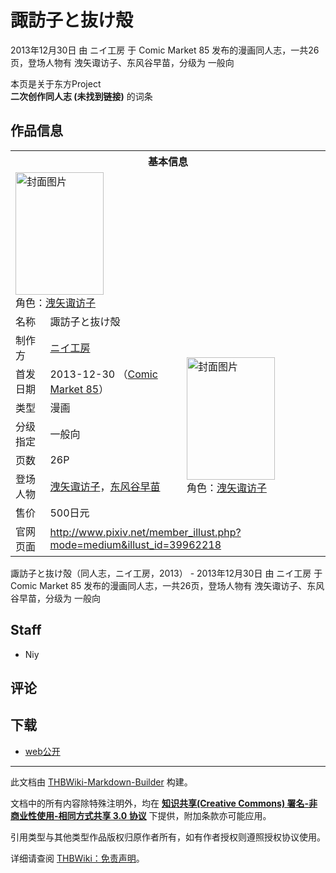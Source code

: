 # 諏訪子と抜け殻

<!-- source html: G:\repos\THBWiki-Markdown-Builder\THBWikiMarkdown\Temp\main\5\5b\ns0%3A%E8%AB%8F%E8%A8%AA%E5%AD%90%E3%81%A8%E6%8A%9C%E3%81%91%E6%AE%BB.html -->

2013年12月30日 由 ニイ工房 于 Comic Market 85 发布的漫画同人志，一共26页，登场人物有 洩矢诹访子、东风谷早苗，分级为 一般向

本页是关于东方Project  
 **二次创作同人志 (未找到链接)** 的词条
## 作品信息

<table><tbody><tr><th colspan="3">基本信息</th></tr><tr><td class="cover-artwork-mobile" colspan="2"><a href="./文件-諏訪子と抜け殻封面.jpg.md" class="image" title="封面图片"><img alt="封面图片" src="https://upload.thwiki.cc/thumb/1/1a/%E8%AB%8F%E8%A8%AA%E5%AD%90%E3%81%A8%E6%8A%9C%E3%81%91%E6%AE%BB%E5%B0%81%E9%9D%A2.jpg/141px-%E8%AB%8F%E8%A8%AA%E5%AD%90%E3%81%A8%E6%8A%9C%E3%81%91%E6%AE%BB%E5%B0%81%E9%9D%A2.jpg" decoding="async" loading="lazy" width="141" height="196" srcset="https://upload.thwiki.cc/thumb/1/1a/%E8%AB%8F%E8%A8%AA%E5%AD%90%E3%81%A8%E6%8A%9C%E3%81%91%E6%AE%BB%E5%B0%81%E9%9D%A2.jpg/211px-%E8%AB%8F%E8%A8%AA%E5%AD%90%E3%81%A8%E6%8A%9C%E3%81%91%E6%AE%BB%E5%B0%81%E9%9D%A2.jpg 1.5x, https://upload.thwiki.cc/thumb/1/1a/%E8%AB%8F%E8%A8%AA%E5%AD%90%E3%81%A8%E6%8A%9C%E3%81%91%E6%AE%BB%E5%B0%81%E9%9D%A2.jpg/281px-%E8%AB%8F%E8%A8%AA%E5%AD%90%E3%81%A8%E6%8A%9C%E3%81%91%E6%AE%BB%E5%B0%81%E9%9D%A2.jpg 2x" data-file-width="646" data-file-height="900"></a><div class="cover-char">角色：<a href="./洩矢诹访子.md" title="洩矢诹访子">洩矢诹访子</a></div></td>
</tr><tr><td class="label">名称</td><td colspan="2"> 諏訪子と抜け殻 </td></tr><tr><td class="label">制作方</td><td><a href="./ニイ工房.md" title="ニイ工房">ニイ工房</a></td><td class="cover-artwork" rowspan="7" style="min-width:196px;"><a href="./文件-諏訪子と抜け殻封面.jpg.md" class="image" title="封面图片"><img alt="封面图片" src="https://upload.thwiki.cc/thumb/1/1a/%E8%AB%8F%E8%A8%AA%E5%AD%90%E3%81%A8%E6%8A%9C%E3%81%91%E6%AE%BB%E5%B0%81%E9%9D%A2.jpg/141px-%E8%AB%8F%E8%A8%AA%E5%AD%90%E3%81%A8%E6%8A%9C%E3%81%91%E6%AE%BB%E5%B0%81%E9%9D%A2.jpg" decoding="async" loading="lazy" width="141" height="196" srcset="https://upload.thwiki.cc/thumb/1/1a/%E8%AB%8F%E8%A8%AA%E5%AD%90%E3%81%A8%E6%8A%9C%E3%81%91%E6%AE%BB%E5%B0%81%E9%9D%A2.jpg/211px-%E8%AB%8F%E8%A8%AA%E5%AD%90%E3%81%A8%E6%8A%9C%E3%81%91%E6%AE%BB%E5%B0%81%E9%9D%A2.jpg 1.5x, https://upload.thwiki.cc/thumb/1/1a/%E8%AB%8F%E8%A8%AA%E5%AD%90%E3%81%A8%E6%8A%9C%E3%81%91%E6%AE%BB%E5%B0%81%E9%9D%A2.jpg/281px-%E8%AB%8F%E8%A8%AA%E5%AD%90%E3%81%A8%E6%8A%9C%E3%81%91%E6%AE%BB%E5%B0%81%E9%9D%A2.jpg 2x" data-file-width="646" data-file-height="900"></a><div class="cover-char">角色：<a href="./洩矢诹访子.md" title="洩矢诹访子">洩矢诹访子</a></div></td>
</tr><tr><td class="label">首发日期</td><td>2013-12-30&#160;（<a href="/展会作品列表?e=Comic+Market%2385">Comic Market 85</a>）</td></tr><tr><td class="label">类型</td><td>漫画</td></tr><tr><td class="label">分级指定</td><td>一般向</td></tr><tr><td class="label">页数</td><td>26P</td></tr><tr><td class="label">登场人物</td><td><a href="./洩矢诹访子.md" title="洩矢诹访子">洩矢诹访子</a>，<a href="./东风谷早苗.md" title="东风谷早苗">东风谷早苗</a></td></tr><tr><td class="label">售价</td><td>500日元</td></tr>
<tr><td class="label">官网页面</td><td colspan="2"><a rel="nofollow" class="external free" href="http://www.pixiv.net/member_illust.php?mode=medium&amp;illust_id=39962218">http://www.pixiv.net/member_illust.php?mode=medium&amp;illust_id=39962218</a></td></tr></tbody></table>

諏訪子と抜け殻（同人志，ニイ工房，2013） - 2013年12月30日 由 ニイ工房 于 Comic Market 85 发布的漫画同人志，一共26页，登场人物有 洩矢诹访子、东风谷早苗，分级为 一般向
## Staff
- Niy

## 评论
## 下载
- [web公开](http://www.pixiv.net/member_illust.php?mode=medium&amp;illust_id=47954563)

  
  

  





---

此文档由 [THBWiki-Markdown-Builder](https://github.com/Delsin-Yu/THBWiki-Markdown-Builder) 构建。

文档中的所有内容除特殊注明外，均在 [**知识共享(Creative Commons) 署名-非商业性使用-相同方式共享 3.0 协议**](https://creativecommons.org/licenses/by-sa/3.0/deed.zh-hans) 下提供，附加条款亦可能应用。

引用类型与其他类型作品版权归原作者所有，如有作者授权则遵照授权协议使用。

详细请查阅 [THBWiki：免责声明](https://thbwiki.cc/THBWiki:%E5%85%8D%E8%B4%A3%E5%A3%B0%E6%98%8E)。


